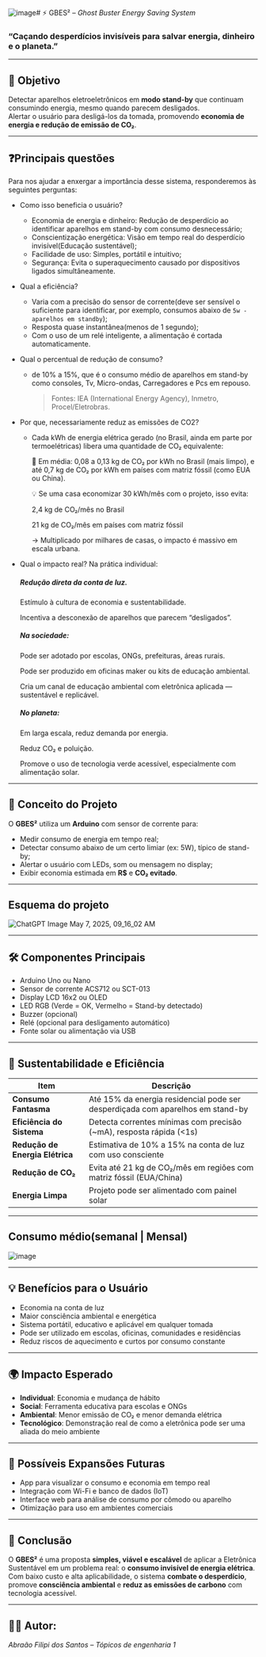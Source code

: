 ![image](https://github.com/user-attachments/assets/8e310fd1-2b9b-4a83-8c0b-8c5f89d60352)# ⚡ GBES² – *Ghost Buster Energy Saving System*

### “Caçando desperdícios invisíveis para salvar energia, dinheiro e o planeta.”

---

## 🎯 Objetivo

Detectar aparelhos eletroeletrônicos em **modo stand-by** que continuam consumindo energia, mesmo quando parecem desligados.  
Alertar o usuário para desligá-los da tomada, promovendo **economia de energia e redução de emissão de CO₂**.

---

## ❓Principais questões

Para nos ajudar a enxergar a importância desse sistema, responderemos às seguintes perguntas:

- Como isso beneficia o usuário?
  - Economia de energia e dinheiro: Redução de desperdício ao identificar aparelhos em stand-by com consumo desnecessário;
  - Conscientização energética: Visão em tempo real do desperdício invisível(Educação sustentável);
  - Facilidade de uso: Simples, portátil e intuitivo;
  - Segurança: Evita o superaquecimento causado por dispositivos ligados simultâneamente.
- Qual a eficiência?
   - Varia com a precisão do sensor de corrente(deve ser sensível o suficiente para identificar, por exemplo, consumos abaixo de `5w - aparelhos em standby`);
   - Resposta quase instantânea(menos de 1 segundo);
   - Com o uso de um relé inteligente, a alimentação é cortada automaticamente.
- Qual o percentual de redução de consumo?
  - de 10% a 15%, que é o consumo médio de aparelhos em stand-by como consoles, Tv, Micro-ondas, Carregadores e Pcs em repouso.
    > Fontes: IEA (International Energy Agency), Inmetro, Procel/Eletrobras.
- Por que, necessariamente reduz as emissões de CO2?
  - Cada kWh de energia elétrica gerado (no Brasil, ainda em parte por termoelétricas) libera uma quantidade de CO₂ equivalente:
    
    🔹 Em média:
    0,08 a 0,13 kg de CO₂ por kWh no Brasil (mais limpo), e até 0,7 kg de CO₂ por kWh em países com matriz fóssil (como EUA ou China).
    
    💡 Se uma casa economizar 30 kWh/mês com o projeto, isso evita:
    
    2,4 kg de CO₂/mês no Brasil
    
    21 kg de CO₂/mês em países com matriz fóssil
    
    → Multiplicado por milhares de casas, o impacto é massivo em escala urbana.
- Qual o impacto real?
  Na prática individual:

  ##### Redução direta da conta de luz.
  
  Estímulo à cultura de economia e sustentabilidade.
  
  Incentiva a desconexão de aparelhos que parecem “desligados”.
  
  ##### Na sociedade:
  
  Pode ser adotado por escolas, ONGs, prefeituras, áreas rurais.
  
  Pode ser produzido em oficinas maker ou kits de educação ambiental.
  
  Cria um canal de educação ambiental com eletrônica aplicada — sustentável e replicável.
  
  ##### No planeta:
  
  Em larga escala, reduz demanda por energia.
  
  Reduz CO₂ e poluição.
  
  Promove o uso de tecnologia verde acessível, especialmente com alimentação solar.

---

## 🧠 Conceito do Projeto

O **GBES²** utiliza um **Arduino** com sensor de corrente para:
- Medir consumo de energia em tempo real;
- Detectar consumo abaixo de um certo limiar (ex: 5W), típico de stand-by;
- Alertar o usuário com LEDs, som ou mensagem no display;
- Exibir economia estimada em **R$** e **CO₂ evitado**.

---
## Esquema do projeto

![ChatGPT Image May 7, 2025, 09_16_02 AM](https://github.com/user-attachments/assets/a7ed6927-81b4-4f0c-b0cf-2c47e3d31143)


---

## 🛠️ Componentes Principais

- Arduino Uno ou Nano  
- Sensor de corrente ACS712 ou SCT-013  
- Display LCD 16x2 ou OLED  
- LED RGB (Verde = OK, Vermelho = Stand-by detectado)  
- Buzzer (opcional)  
- Relé (opcional para desligamento automático)  
- Fonte solar ou alimentação via USB  

---

## 🌱 Sustentabilidade e Eficiência

| Item                              | Descrição                                                                 |
|-----------------------------------|---------------------------------------------------------------------------|
| **Consumo Fantasma**              | Até 15% da energia residencial pode ser desperdiçada com aparelhos em stand-by |
| **Eficiência do Sistema**         | Detecta correntes mínimas com precisão (~mA), resposta rápida (<1s)        |
| **Redução de Energia Elétrica**   | Estimativa de 10% a 15% na conta de luz com uso consciente                |
| **Redução de CO₂**                | Evita até 21 kg de CO₂/mês em regiões com matriz fóssil (EUA/China)      |
| **Energia Limpa**                 | Projeto pode ser alimentado com painel solar                              |

---
## Consumo médio(semanal | Mensal)

![image](https://github.com/user-attachments/assets/079af0ff-680b-4b7f-baa3-6fcaa8030876)

---

## 💡 Benefícios para o Usuário

- Economia na conta de luz  
- Maior consciência ambiental e energética  
- Sistema portátil, educativo e aplicável em qualquer tomada  
- Pode ser utilizado em escolas, oficinas, comunidades e residências  
- Reduz riscos de aquecimento e curtos por consumo constante  

---

## 🌍 Impacto Esperado

- **Individual**: Economia e mudança de hábito  
- **Social**: Ferramenta educativa para escolas e ONGs  
- **Ambiental**: Menor emissão de CO₂ e menor demanda elétrica  
- **Tecnológico**: Demonstração real de como a eletrônica pode ser uma aliada do meio ambiente  

---

## 🔁 Possíveis Expansões Futuras

- App para visualizar o consumo e economia em tempo real  
- Integração com Wi-Fi e banco de dados (IoT)  
- Interface web para análise de consumo por cômodo ou aparelho  
- Otimização para uso em ambientes comerciais  

---

## 📌 Conclusão

O **GBES²** é uma proposta **simples, viável e escalável** de aplicar a Eletrônica Sustentável em um problema real: o **consumo invisível de energia elétrica**.  
Com baixo custo e alta aplicabilidade, o sistema **combate o desperdício**, promove **consciência ambiental** e **reduz as emissões de carbono** com tecnologia acessível.

---

## 👨‍🔧 Autor:  
*Abraão Filipi dos Santos – Tópicos de engenharia 1*  

